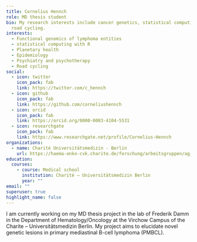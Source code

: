 ```yaml
---
title: Cornelius Hennch
role: MD thesis student
bio: My research interests include cancer genetics, statistical computing and
  road cycling.
interests:
  - Functional genomics of lymphoma entities
  - statistical computing with R
  - Planetary health
  - Epidemiology
  - Psychiatry and psychotherapy
  - Road cycling
social:
  - icon: twitter
    icon_pack: fab
    link: https://twitter.com/c_hennch
  - icon: github
    icon_pack: fab
    link: https://github.com/corneliushennch
  - icon: orcid
    icon_pack: fab
    link: https://orcid.org/0000-0003-4104-5531
  - icon: researchgate
    icon_pack: fab
    link: https://www.researchgate.net/profile/Cornelius-Hennch
organizations:
  - name: Charité Universitätsmedizin - Berlin
    url: https://haema-onko-cvk.charite.de/forschung/arbeitsgruppen/ag_damm/
education:
  courses:
    - course: Medical school
      institution: Charité – Universitätsmedizin Berlin
      year: ""
email: ""
superuser: true
highlight_name: false
---
```

I am currently working on my MD thesis project in the lab of Frederik Damm in the Department of Hematology/Oncology at the Virchow Campus of the Charite – Universitätsmedizin Berlin. My project aims to elucidate novel genetic lesions in primary mediastinal B-cell lymphoma (PMBCL).